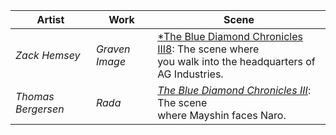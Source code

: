 |Artist|Work|Scene|
|---|---|---|
| *Zack Hemsey* | *Graven Image* | [*The Blue Diamond Chronicles III8](https://): The scene where<br/>you walk into the headquarters of AG Industries. |
| *Thomas Bergersen* | *Rada* | [*The Blue Diamond Chronicles III*](https://): The scene<br/>where Mayshin faces Naro. |

